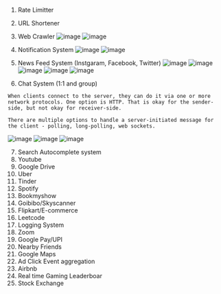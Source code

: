 


1. Rate Limitter
2. URL Shortener
3. Web Crawler
![image](https://github.com/user-attachments/assets/00dad9aa-d720-453f-a802-15474c5a9d2f)
![image](https://github.com/user-attachments/assets/2931868a-9ff7-4c3c-b792-c1328e8191f3)


4. Notification System
![image](https://github.com/user-attachments/assets/0551f731-4e26-4d94-b733-4d96ac54f06c)
![image](https://github.com/user-attachments/assets/adc489f5-7659-425d-b7a1-214815e07ce7)


5. News Feed System (Instgaram, Facebook, Twitter)
![image](https://github.com/user-attachments/assets/4cc20d12-5bf4-4a5c-af9d-760f27c3948d)
![image](https://github.com/user-attachments/assets/d40d5b09-44f8-4f8f-be97-504d99ce6619)
![image](https://github.com/user-attachments/assets/c3712251-2d7c-4359-978b-fb6a712b1054)
![image](https://github.com/user-attachments/assets/a4a3007a-0b18-4ee7-9e8f-94260870635e)
![image](https://github.com/user-attachments/assets/5afb6c00-e702-4f34-9320-f6435ddaae35)





6. Chat System (1:1 and group)
```
When clients connect to the server, they can do it via one or more network protocols. One option is HTTP. That is okay for the sender-side, but not okay for receiver-side.

There are multiple options to handle a server-initiated message for the client - polling, long-polling, web sockets.
```
![image](https://github.com/user-attachments/assets/339ed31a-0cbe-4bc2-b357-0bc52b69afad)
![image](https://github.com/user-attachments/assets/0e6c8dea-183c-4300-a806-6e4de8af99fa)
![image](https://github.com/user-attachments/assets/be84b7d5-1b7b-4e7e-a056-c582f7d8391b)



7. Search Autocomplete system
8. Youtube
9. Google Drive
10. Uber
11. Tinder
12. Spotify
13. Bookmyshow
14. Goibibo/Skyscanner
15. Flipkart/E-commerce
16. Leetcode
17. Logging System
18. Zoom
19. Google Pay/UPI
20. Nearby Friends
21. Google Maps
22. Ad Click Event aggregation
23. Airbnb
24. Real time Gaming Leaderboar
25. Stock Exchange
